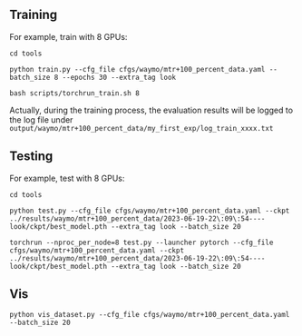 ## Training 
For example, train with 8 GPUs: 
```
cd tools

python train.py --cfg_file cfgs/waymo/mtr+100_percent_data.yaml --batch_size 8 --epochs 30 --extra_tag look

bash scripts/torchrun_train.sh 8
```
Actually, during the training process, the evaluation results will be logged to the log file under `output/waymo/mtr+100_percent_data/my_first_exp/log_train_xxxx.txt`

## Testing
For example, test with 8 GPUs: 
```
cd tools

python test.py --cfg_file cfgs/waymo/mtr+100_percent_data.yaml --ckpt ../results/waymo/mtr+100_percent_data/2023-06-19-22\:09\:54----look/ckpt/best_model.pth --extra_tag look --batch_size 20

torchrun --nproc_per_node=8 test.py --launcher pytorch --cfg_file cfgs/waymo/mtr+100_percent_data.yaml --ckpt ../results/waymo/mtr+100_percent_data/2023-06-19-22\:09\:54----look/ckpt/best_model.pth --extra_tag look --batch_size 20
```


## Vis

```
python vis_dataset.py --cfg_file cfgs/waymo/mtr+100_percent_data.yaml --batch_size 20
```
